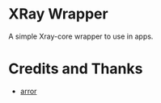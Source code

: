 # XRay Wrapper
A simple Xray-core wrapper to use in apps.

# Credits and Thanks
- [arror](https://github.com/arror)
